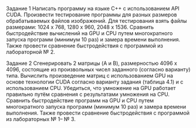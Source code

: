 Задание 1
Написать программу на языке С++ с использованием API CUDA. 
Произвести тестирование программы для разных размеров обрабатываемых файлов изображений. 
Для тестирования взять файлы размерами: 1024 x 768, 1280 x 960, 2048 x 1536. 
Сравнить быстродействие вычислений на GPU и CPU путем многократного запуска программ (минимум 10 раз) и замера времени выполнения. 
Также провести сравнение быстродействия с программой из лабораторной № 2.

Задание 2
Cгенерировать 2 матрицы (A и B), размерностью 4096 x 4096, состоящие из произвольных чисел заданного (согласно варианту) типа. 
Вычислить произведение матриц с использованием GPU на основе технологии CUDA согласно варианту задания (таблица 4.1) и с использованием CPU. 
Убедиться, что умножение на GPU работает правильно путём сравнения с результатами умножения на CPU.  
Сравнить быстродействие программ на GPU и CPU путем многократного запуска программ (минимум 10 раз) и замера времени выполнения.
Также провести сравнение быстродействия с программой из лабораторных № 1– № 3.
